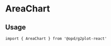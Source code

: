 # AreaChart

## Usage

```tsx | pure
import { AreaChart } from '@opd/g2plot-react'
```

<!-- <API src="" /> -->
